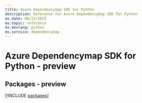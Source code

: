 ```yaml
---
title: Azure Dependencymap SDK for Python
description: Reference for Azure Dependencymap SDK for Python
ms.date: 06/13/2025
ms.topic: reference
ms.devlang: python
ms.service: dependencymap
---
```

# Azure Dependencymap SDK for Python - preview
## Packages - preview
[!INCLUDE [packages](dependencymap-index.md)]